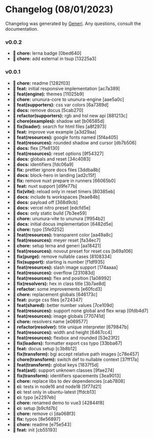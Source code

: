 # Changelog (08/01/2023)

Changelog was generated by [Generi](https://github.com/betterwrite/generi). Any questions, consult the documentation.

### v0.0.2

* **🚧 chore:** lerna badge [0bed640]
* **🚧 chore:** add external in tsup [13225a3]

### v0.0.1

* **🚧 chore:** readme [1282f03]
* **🎉 feat:** initial responsive implementation [ac7a389]
* **🎉 feat(engine):** themes [11025b9]
* **🚧 chore:** ununura-core to ununura-engine [aae5a0c]
* **🎉 feat(supporters):** css var colors [6a7389d]
* **📝 docs:** remove docus [5cab270]
* **🚩 refactor(supporters):** rgb and hsl new api [881213c]
* **🚧 chore(examples):** shadow set [b06585d]
* **🔧 fix(loader):** search for html files [a8f2973]
* **🎉 feat:** improve vue example [a3d29aa]
* **🎉 feat(resources):** google fonts named [5f4a405]
* **🎉 feat(resources):** rounded shadow and cursor [db7b506]
* **📝 docs:** flex [7fe8130]
* **🎉 feat(resources):** reset options [9f54327]
* **📝 docs:** globals and reset [34c4083]
* **📝 docs:** identifiers [fdc06a9]
* **🔧 fix:** prettier ignore docs files [3ddba8b]
* **📝 docs:** block-hero in landing [ad2c15f]
* **🔧 fix:** remove nuxt prepare in runners [66065b0]
* **🎉 feat:** nuxt support [d9fe77b]
* **🔧 fix(vite):** reload only in reset timers [80385eb]
* **📝 docs:** include ts workspaces [feae84b]
* **📝 docs:** payload off [368d9cb]
* **📝 docs:** vercel nitro preset [edcfd5e]
* **📝 docs:** only static build [7b3ee59]
* **🚧 chore:** ununura-vite to ununura [1f954b2]
* **📝 docs:** initial docus implementation [6482d5e]
* **🚧 chore:** typo [5fe0252]
* **🎉 feat(resources):** transparent color [aa49a8c]
* **🎉 feat(resources):** meyer reset [fa34ec7]
* **🚧 chore:** setup lerna and generi [aa18421]
* **🎉 feat(resources):** novout preset for reset css [b69a106]
* **🔧 fix(purge):** remove nullable cases [8108334]
* **🔧 fix(support):** starting is number [f1df935]
* **🎉 feat(resources):** slash image support [174aaaa]
* **🎉 feat(resources):** overflow [231083d]
* **🎉 feat(resources):** flex and position [1a08992]
* **🔧 fix(resolvers):** hex in class title [3b7ae8d]
* **🚩 refactor:** some improvements [e60fcd3]
* **🚧 chore:** replacement globals [646173c]
* **🎉 feat:** purge css files [e724347]
* **🎉 feat(shared):** better number values [7ce109d]
* **🎉 feat(resources):** support none global and flex wrap [0fdb4d7]
* **🎉 feat(resources):** image globals [770741d]
* **🚧 chore:** resolvers name [e069577]
* **🚩 refactor(resolver):** title unique interpreter [679847b]
* **🎉 feat(resources):** width and height [6467cc4]
* **🎉 feat(resources):** flexbox and rounded [53e23f2]
* **🔧 fix(loaders):** formatter export css typo [33bba67]
* **🎉 feat:** docus setup [c3b8b12]
* **🔧 fix(transform):** bgi accept relative path images [c78e457]
* **🚧 chore(transform):** switch def to nullable context [37ff17a]
* **🎉 feat(transform):** global keys [1837f5d]
* **🎉 feat(ast):** support unknown classes [9fae274]
* **🔧 fix(transform):** identifiers spacements [3ea9013]
* **🚧 chore:** replace libs to dev dependencies [cab7808]
* **🗿 ci:** tests in node16 and node18 [5f77d21]
* **🗿 ci:** test only in ubuntu-latest [ffdcb13]
* **🗿 ci:** typo [e2297eb]
* **🚧 chore:** renamed demo to vue3 [42844f8]
* **🗿 ci:** setup [b9cfd7b]
* **🚧 chore:** remove ci [da068f3]
* **🔧 fix:** typos [8e56897]
* **🚧 chore:** readme [e75e543]
* **🎉 feat:** init [cb55193]
